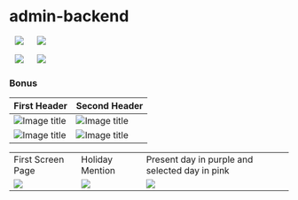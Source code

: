 # admin-backend





 <p>
    <img src="https://picsum.photos/100/100" hspace="10" >
    <img src="https://picsum.photos/100/100" hspace="10" >
</p>
 <p>
    <img src="https://picsum.photos/100/100" hspace="10" >
    <img src="https://picsum.photos/100/100" hspace="10" >
</p>






### Bonus

| First Header  | Second Header |
| ------------- | ------------- |
| ![Image title](https://dummyimage.com/600x400/f5f5f5/aaaaaa?text=1)  | ![Image title](https://dummyimage.com/600x400/f5f5f5/aaaaaa?text=2)  |
| ![Image title](https://dummyimage.com/600x400/f5f5f5/aaaaaa?text=3) | ![Image title](https://dummyimage.com/600x400/f5f5f5/aaaaaa?text=4)  |

<table style="border: 0px">
  <tr>
    <td>First Screen Page</td>
     <td>Holiday Mention</td>
     <td>Present day in purple and selected day in pink</td>
  </tr>
  <tr>
    <td valign="top"><img src="https://dummyimage.com/600x400/f5f5f5/aaaaaa?text=1"></td>
    <td valign="top"><img src="https://dummyimage.com/600x400/f5f5f5/aaaaaa?text=1"></td>
    <td valign="top"><img src="https://dummyimage.com/600x400/f5f5f5/aaaaaa?text=1"></td>
  </tr>
 </table>